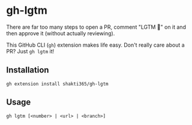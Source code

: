 # gh-lgtm

There are far too many steps to open a PR, comment "LGTM 🚀" on it and then approve it (without actually reviewing).

This GitHub CLI (`gh`) extension makes life easy. Don't really care about a PR? Just `gh lgtm` it!

## Installation
```
gh extension install shakti365/gh-lgtm
```

## Usage
```
gh lgtm [<number> | <url> | <branch>]
```


